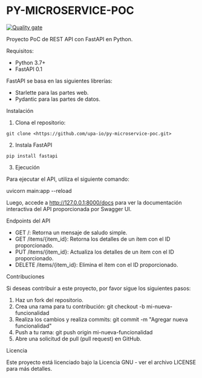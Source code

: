 
# PY-MICROSERVICE-POC

[![Quality gate](https://sonarcloud.io/api/project_badges/quality_gate?project=upa-io_py-microservice-poc)](https://sonarcloud.io/summary/new_code?id=upa-io_py-microservice-poc)

Proyecto PoC de REST API con FastAPI en Python.

Requisitos:

- Python 3.7+
- FastAPI 0.1

FastAPI se basa en las siguientes librerías:
- Starlette para las partes web.
- Pydantic para las partes de datos.

Instalación

1. Clona el repositorio:

```git clone <https://github.com/upa-io/py-microservice-poc.git>```

2. Instala FastAPI

```pip install fastapi```

3. Ejecución

Para ejecutar el API, utiliza el siguiente comando:

uvicorn main:app --reload

Luego, accede a http://127.0.0.1:8000/docs para ver la documentación interactiva del API proporcionada por Swagger UI.

Endpoints del API

- GET /: Retorna un mensaje de saludo simple.
- GET /items/{item_id}: Retorna los detalles de un ítem con el ID proporcionado.
- PUT /items/{item_id}: Actualiza los detalles de un ítem con el ID proporcionado.
- DELETE /items/{item_id}: Elimina el ítem con el ID proporcionado.

Contribuciones

Si deseas contribuir a este proyecto, por favor sigue los siguientes pasos:

1. Haz un fork del repositorio.
2. Crea una rama para tu contribución: git checkout -b mi-nueva-funcionalidad
3. Realiza los cambios y realiza commits: git commit -m "Agregar nueva funcionalidad"
4. Push a tu rama: git push origin mi-nueva-funcionalidad
5. Abre una solicitud de pull (pull request) en GitHub.

Licencia

Este proyecto está licenciado bajo la Licencia GNU - ver el archivo LICENSE para más detalles.
